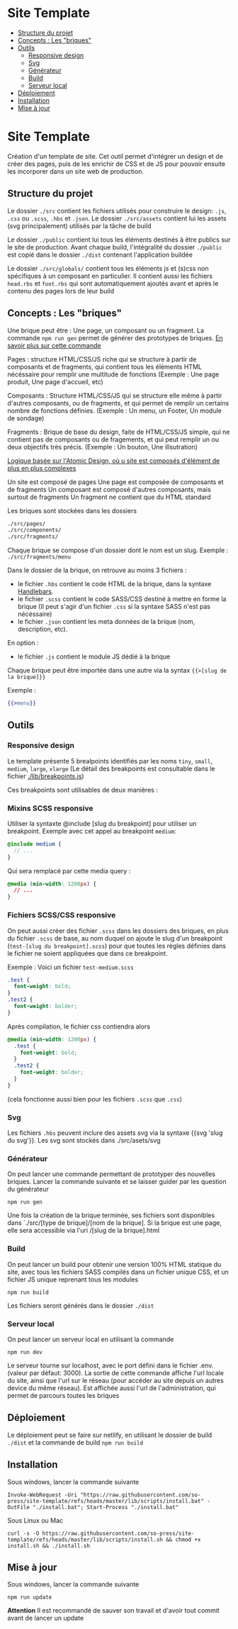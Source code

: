 # Site Template

- [Structure du projet](#structure-du-projet)
- [Concepts : Les "briques"](#concepts--les-briques)
- [Outils](#outils)
  - [Responsive design](#responsive-design)
  - [Svg](#svg)
  - [Générateur](#générateur)
  - [Build](#build)
  - [Serveur local](#serveur-local)
- [Déploiement](#déploiement)
- [Installation](#installation)
- [Mise à jour](#mise-à-jour)

# Site Template

Création d'un template de site. Cet outil permet d'intégrer un design et de créer des pages, puis de les enrichir de CSS et de JS pour pouvoir ensuite les incorporer dans un site web de production.

## Structure du projet

Le dossier `./src` contient les fichiers utilisés pour construire le design: `.js`, `.css` ou `.scss`, `.hbs` et `.json`. Le dossier `./src/assets` contient lui les assets (svg principalement) utilisés par la tâche de build

Le dossier `./public` contient lui tous les éléments destinés à être publics sur le site de production. Avant chaque build, l'intégralité du dossier `./public` est copié dans le dossier `./dist` contenant l'application buildée

Le dossier `./src/globals/` contient tous les éléments js et (s)css non spécifiques à un composant en particulier. Il contient aussi les fichiers `head.rbs` et `foot.rbs` qui sont automatiquement ajoutés avant et après le contenu des pages lors de leur build

## Concepts : Les "briques"

Une brique peut être : Une page, un composant ou un fragment. La commande `npm run gen` permet de générer des prototypes de briques. [En savoir plus sur cette commande](#générateur)

Pages : structure HTML/CSS/JS riche qui se structure à partir de composants et de fragments, qui contient tous les éléments HTML nécéssaire pour remplir une multitude de fonctions (Exemple : Une page produit, Une page d'accueil, etc)

Composants : Structure HTML/CSS/JS qui se structure elle même à partir d'autres composants, ou de fragments, et qui permet de remplir un certains nombre de fonctions définies. (Exemple : Un menu, un Footer, Un module de sondage)

Fragments : Brique de base du design, faite de HTML/CSS/JS simple, qui ne contient pas de composants ou de fragements, et qui peut remplir un ou deux objectifs très précis. (Exemple : Un bouton, Une illsutration)

[Logique basée sur l'Atomic Design, où u site est composés d'élément de plus en plus complexes](https://atomicdesign.bradfrost.com/)

Un site est composé de pages
Une page est composée de composants et de fragments
Un composant est composé d'autres composants, mais surtout de fragments
Un fragment ne contient que du HTML standard

Les briques sont stockées dans les dossiers

```sh
./src/pages/
./src/components/
./src/fragments/
```

Chaque brique se compose d'un dossier dont le nom est un slug. Exemple : `./src/fragments/menu`

Dans le dossier de la brique, on retrouve au moins 3 fichiers :

- le fichier `.hbs` contient le code HTML de la brique, dans la syntaxe [Handlebars](https://handlebarsjs.com/).
- le fichier `.scss` contient le code SASS/CSS destiné à mettre en forme la brique (Il peut s'agir d'un fichier `.css` si la syntaxe SASS n'est pas nécéssaire)
- le fichier `.json` contient les meta données de la brique (nom, description, etc).

En option :

- le fichier `.js` contient le module JS dédié à la brique

Chaque brique peut être importée dans une autre via la syntax `{{>[slug de la brique]}}`

Exemple :

```hbs
{{>menu}}
```

## Outils

### Responsive design

Le template présente 5 brealpoints identifiés par les noms `tiny`, `small`, `medium`, `large`, `xlarge` (Le détail des breakpoints est consultable dans le fichier [./lib/breakpoints.js](./lib/breakpoints.js))

Ces breakpoints sont utilisables de deux manières :

### Mixins SCSS responsive

Utiliser la syntaxte @include [slug du breakpoint] pour utiliser un breakpoint. Exemple avec cet appel au breakpoint `medium`:

```scss
@include medium {
  // ...
}
```

Qui sera remplacé par cette media query :

```css
@media (min-width: 1200px) {
  // ...
}
```

### Fichiers SCSS/CSS responsive

On peut aussi créer des fichier `.scss` dans les dossiers des briques, en plus du fichier `.scss` de base, au nom duquel on ajoute le slug d'un breakpoint (`test-[slug du breakpoint].scss`) pour que toutes les règles définies dans le fichier ne soient appliquées que dans ce breakpoint.

Exemple :
Voici un fichier `test-medium.scss`

```scss
.test {
  font-weight: bold;
}
.test2 {
  font-weight: bolder;
}
```

Après compilation, le fichier css contiendra alors

```css
@media (min-width: 1200px) {
  .test {
    font-weight: bold;
  }
  .test2 {
    font-weight: bolder;
  }
}
```

(cela fonctionne aussi bien pour les fichiers `.scss` que `.css`)

### Svg

Les fichiers `.hbs` peuvent inclure des assets svg via la syntaxe {{svg 'slug du svg'}}. Les svg sont stockés dans ./src/asets/svg

### Générateur

On peut lancer une commande permettant de prototyper des nouvelles briques. Lancer la commande suivante et se laisser guider par les question du générateur

```
npm run gen
```

Une fois la création de la brique terminée, ses fichiers sont disponibles dans `./src/[type de brique]/[nom de la brique]. Si la brique est une page, elle sera accessible via l'uri /[slug de la brique].html

### Build

On peut lancer un build pour obtenir une version 100% HTML statique du site, avec tous les fichiers SASS compilés dans un fichier unique CSS, et un fichier JS unique reprenant tous les modules

```
npm run build
```

Les fichiers seront générés dans le dossier `./dist`

### Serveur local

On peut lancer un serveur local en utilisant la commande

```
npm run dev
```

Le serveur tourne sur localhost, avec le port défini dans le fichier .env.(valeur par défaut: 3000). La sortie de cette commande affiche l'url locale du site, ainsi que l'url sur le réseau (pour accéder au site depuis un autres device du même réseau). Est affichée aussi l'url de l'administration, qui permet de parcours toutes les briques

## Déploiement

Le déploiement peut se faire sur netlify, en utilisant le dossier de build `./dist` et la commande de build `npm run build`

## Installation

Sous windows, lancer la commande suivante

```
Invoke-WebRequest -Uri "https://raw.githubusercontent.com/so-press/site-template/refs/heads/master/lib/scripts/install.bat" -OutFile "./install.bat"; Start-Process "./install.bat"
```

Sous Linux ou Mac

```
curl -s -O https://raw.githubusercontent.com/so-press/site-template/refs/heads/master/lib/scripts/install.sh && chmod +x install.sh && ./install.sh
```

## Mise à jour

Sous windows, lancer la commande suivante

```
npm run update
```

**Attention** Il est recommandé de sauver son travail et d'avoir tout commit avant de lancer un update
